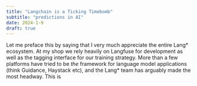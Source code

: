 ```yaml
---
title: "Langchain is a Ticking Timebomb"
subtitle: "predictions in AI"
date: 2024-1-9
draft: true
---
```


Let me preface this by saying that I very much appreciate the entire Lang* ecosystem. At my shop we rely heavily on Langfuse for development as well as the tagging interface for our training strategy. More than a few platforms have tried to be _the_ framework for language model applications (think Guidance, Haystack etc), and the Lang* team has arguably made the most headway. This is 
<!--stackedit_data:
eyJoaXN0b3J5IjpbLTIwNjcyNjE5MzIsMTM4MjM2MzM0XX0=
-->